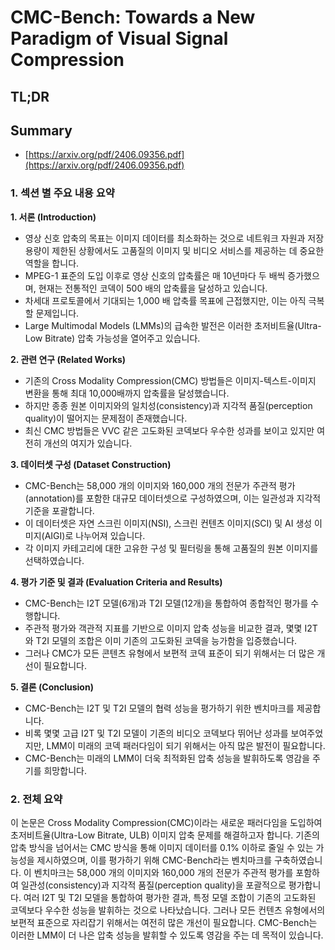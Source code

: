 # CMC-Bench: Towards a New Paradigm of Visual Signal Compression
## TL;DR
## Summary
- [https://arxiv.org/pdf/2406.09356.pdf](https://arxiv.org/pdf/2406.09356.pdf)

### 1. 섹션 별 주요 내용 요약

**1. 서론 (Introduction)**
- 영상 신호 압축의 목표는 이미지 데이터를 최소화하는 것으로 네트워크 자원과 저장 용량이 제한된 상황에서도 고품질의 이미지 및 비디오 서비스를 제공하는 데 중요한 역할을 합니다.
- MPEG-1 표준의 도입 이후로 영상 신호의 압축률은 매 10년마다 두 배씩 증가했으며, 현재는 전통적인 코덱이 500 배의 압축률을 달성하고 있습니다.
- 차세대 프로토콜에서 기대되는 1,000 배 압축률 목표에 근접했지만, 이는 아직 극복할 문제입니다.
- Large Multimodal Models (LMMs)의 급속한 발전은 이러한 초저비트율(Ultra-Low Bitrate) 압축 가능성을 열어주고 있습니다.

**2. 관련 연구 (Related Works)**
- 기존의 Cross Modality Compression(CMC) 방법들은 이미지-텍스트-이미지 변환을 통해 최대 10,000배까지 압축률을 달성했습니다.
- 하지만 종종 원본 이미지와의 일치성(consistency)과 지각적 품질(perception quality)이 떨어지는 문제점이 존재했습니다.
- 최신 CMC 방법들은 VVC 같은 고도화된 코덱보다 우수한 성과를 보이고 있지만 여전히 개선의 여지가 있습니다.

**3. 데이터셋 구성 (Dataset Construction)**
- CMC-Bench는 58,000 개의 이미지와 160,000 개의 전문가 주관적 평가(annotation)를 포함한 대규모 데이터셋으로 구성하였으며, 이는 일관성과 지각적 기준을 포괄합니다.
- 이 데이터셋은 자연 스크린 이미지(NSI), 스크린 컨텐츠 이미지(SCI) 및 AI 생성 이미지(AIGI)로 나누어져 있습니다.
- 각 이미지 카테고리에 대한 고유한 구성 및 필터링을 통해 고품질의 원본 이미지를 선택하였습니다.

**4. 평가 기준 및 결과 (Evaluation Criteria and Results)**
- CMC-Bench는 I2T 모델(6개)과 T2I 모델(12개)을 통합하여 종합적인 평가를 수행합니다.
- 주관적 평가와 객관적 지표를 기반으로 이미지 압축 성능을 비교한 결과, 몇몇 I2T와 T2I 모델의 조합은 이미 기존의 고도화된 코덱을 능가함을 입증했습니다.
- 그러나 CMC가 모든 콘텐츠 유형에서 보편적 코덱 표준이 되기 위해서는 더 많은 개선이 필요합니다.

**5. 결론 (Conclusion)**
- CMC-Bench는 I2T 및 T2I 모델의 협력 성능을 평가하기 위한 벤치마크를 제공합니다.
- 비록 몇몇 고급 I2T 및 T2I 모델이 기존의 비디오 코덱보다 뛰어난 성과를 보여주었지만, LMM이 미래의 코덱 패러다임이 되기 위해서는 아직 많은 발전이 필요합니다.
- CMC-Bench는 미래의 LMM이 더욱 최적화된 압축 성능을 발휘하도록 영감을 주기를 희망합니다.

### 2. 전체 요약

이 논문은 Cross Modality Compression(CMC)이라는 새로운 패러다임을 도입하여 초저비트율(Ultra-Low Bitrate, ULB) 이미지 압축 문제를 해결하고자 합니다. 기존의 압축 방식을 넘어서는 CMC 방식을 통해 이미지 데이터를 0.1% 이하로 줄일 수 있는 가능성을 제시하였으며, 이를 평가하기 위해 CMC-Bench라는 벤치마크를 구축하였습니다. 이 벤치마크는 58,000 개의 이미지와 160,000 개의 전문가 주관적 평가를 포함하여 일관성(consistency)과 지각적 품질(perception quality)을 포괄적으로 평가합니다. 여러 I2T 및 T2I 모델을 통합하여 평가한 결과, 특정 모델 조합이 기존의 고도화된 코덱보다 우수한 성능을 발휘하는 것으로 나타났습니다. 그러나 모든 컨텐츠 유형에서의 보편적 표준으로 자리잡기 위해서는 여전히 많은 개선이 필요합니다. CMC-Bench는 이러한 LMM이 더 나은 압축 성능을 발휘할 수 있도록 영감을 주는 데 목적이 있습니다.
